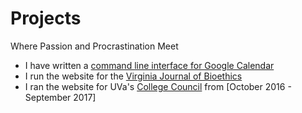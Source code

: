 <link rel="shortcut icon" type="image/png" href="favicon.ico"/>
<link rel="stylesheet" Type="text/css" href="http://people.virginia.edu/~nj7kv/style.css">
<html>

Projects
========

Where Passion and Procrastination Meet

-   I have written a [command line interface for Google
    Calendar](https://gitlab.com/ninjha01/Project-Saturn.git "Project Saturn")
-   I run the website for the [Virginia Journal of
    Bioethics](https://www.vabioethics.com "VJB")
-   I ran the website for UVa's [College
    Council](http://new.collegecounciluva.com "CoCo") from \[October
    2016 - September 2017\]

                                                                                                                                                                                                                                        
